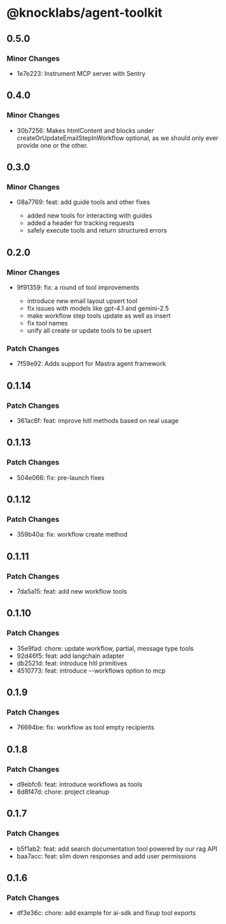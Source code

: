 # @knocklabs/agent-toolkit

## 0.5.0

### Minor Changes

- 1e7e223: Instrument MCP server with Sentry

## 0.4.0

### Minor Changes

- 30b7256: Makes htmlContent and blocks under createOrUpdateEmailStepInWorkflow optional, as we should only ever provide one or the other.

## 0.3.0

### Minor Changes

- 08a7769: feat: add guide tools and other fixes

  - added new tools for interacting with guides
  - added a header for tracking requests
  - safely execute tools and return structured errors

## 0.2.0

### Minor Changes

- 9f91359: fix: a round of tool improvements

  - introduce new email layout upsert tool
  - fix issues with models like gpt-4.1 and gemini-2.5
  - make workflow step tools update as well as insert
  - fix tool names
  - unify all create or update tools to be upsert

### Patch Changes

- 7f59e92: Adds support for Mastra agent framework

## 0.1.14

### Patch Changes

- 361ac6f: feat: improve hitl methods based on real usage

## 0.1.13

### Patch Changes

- 504e066: fix: pre-launch fixes

## 0.1.12

### Patch Changes

- 359b40a: fix: workflow create method

## 0.1.11

### Patch Changes

- 7da5a15: feat: add new workflow tools

## 0.1.10

### Patch Changes

- 35e9fad: chore: update workflow, partial, message type tools
- 92d46f5: feat: add langchain adapter
- db2521d: feat: introduce hitl primitives
- 4510773: feat: introduce --workflows option to mcp

## 0.1.9

### Patch Changes

- 76694be: fix: workflow as tool empty recipients

## 0.1.8

### Patch Changes

- d9ebfc6: feat: introduce workflows as tools
- 8d8f47d: chore: project cleanup

## 0.1.7

### Patch Changes

- b5f1ab2: feat: add search documentation tool powered by our rag API
- baa7acc: feat: slim down responses and add user permissions

## 0.1.6

### Patch Changes

- df3e36c: chore: add example for ai-sdk and fixup tool exports
